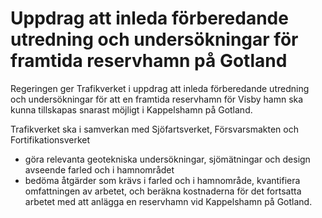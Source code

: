 # Uppdrag att inleda förberedande utredning och undersökningar för framtida reservhamn på Gotland

Regeringen ger Trafikverket i uppdrag att inleda förberedande utredning och undersökningar för att en framtida reservhamn för Visby hamn ska kunna tillskapas snarast möjligt i Kappelshamn på Gotland.

Trafikverket ska i samverkan med Sjöfartsverket, Försvarsmakten och
Fortifikationsverket

* göra relevanta geotekniska undersökningar, sjömätningar och design
avseende farled och i hamnområdet
* bedöma åtgärder som krävs i farled och i hamnområde, kvantifiera
omfattningen av arbetet, och beräkna kostnaderna för det fortsatta
arbetet med att anlägga en reservhamn vid Kappelshamn på Gotland.
